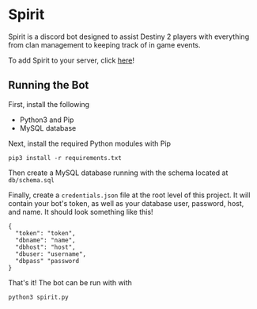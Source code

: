 # Spirit

Spirit is a discord bot designed to assist Destiny 2 players with everything from clan management to keeping track of in game events.

To add Spirit to your server, click [here](https://discordapp.com/oauth2/authorize?client_id=335084645743984641&scope=bot&permissions=523344)!

## Running the Bot

First, install the following
- Python3 and Pip
- MySQL database

Next, install the required Python modules with Pip
```
pip3 install -r requirements.txt
```
Then create a MySQL database running with the schema located at `db/schema.sql`

Finally, create a `credentials.json` file at the root level of this project.
It will contain your bot's token, as well as your database user, password, host, and name.
It should look something like this!
```
{
  "token": "token",
  "dbname": "name",
  "dbhost": "host",
  "dbuser: "username",
  "dbpass" "password
}

```
That's it! The bot can be run with with
```
python3 spirit.py
```
